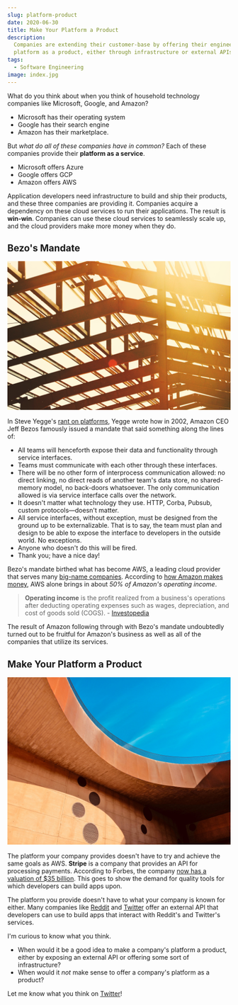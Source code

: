 ```yaml
---
slug: platform-product
date: 2020-06-30
title: Make Your Platform a Product
description:
  Companies are extending their customer-base by offering their engineering
  platform as a product, either through infrastructure or external APIs.
tags:
  - Software Engineering
image: index.jpg
---
```


What do you think about when you think of household technology companies like
Microsoft, Google, and Amazon?

- Microsoft has their operating system
- Google has their search engine
- Amazon has their marketplace.

But _what do all of these companies have in common?_ Each of these companies
provide their **platform as a service**.

- Microsoft offers Azure
- Google offers GCP
- Amazon offers AWS

Application developers need infrastructure to build and ship their products, and
these three companies are providing it. Companies acquire a dependency on these
cloud services to run their applications. The result is **win-win**. Companies
can use these cloud services to seamlessly scale up, and the cloud providers
make more money when they do.

## Bezo's Mandate

![construction](build.jpg)

In Steve Yegge's
[rant on platforms](https://gist.github.com/chitchcock/1281611), Yegge wrote how
in 2002, Amazon CEO Jeff Bezos famously issued a mandate that said something
along the lines of:

- All teams will henceforth expose their data and functionality through service
  interfaces.
- Teams must communicate with each other through these interfaces.
- There will be no other form of interprocess communication allowed: no direct
  linking, no direct reads of another team's data store, no shared-memory model,
  no back-doors whatsoever. The only communication allowed is via service
  interface calls over the network.
- It doesn't matter what technology they use. HTTP, Corba, Pubsub, custom
  protocols—doesn't matter.
- All service interfaces, without exception, must be designed from the ground up
  to be externalizable. That is to say, the team must plan and design to be able
  to expose the interface to developers in the outside world. No exceptions.
- Anyone who doesn't do this will be fired.
- Thank you; have a nice day!

Bezo's mandate birthed what has become AWS, a leading cloud provider that serves
many [big-name companies](https://www.contino.io/insights/whos-using-aws).
According to
[how Amazon makes money](https://www.investopedia.com/how-amazon-makes-money-4587523),
AWS alone brings in about _50% of Amazon's operating income_.

> **Operating income** is the profit realized from a business's operations after
> deducting operating expenses such as wages, depreciation, and cost of goods
> sold (COGS). -
> [Investopedia](https://www.investopedia.com/terms/o/operatingincome.asp)

The result of Amazon following through with Bezo's mandate undoubtedly turned
out to be fruitful for Amazon's business as well as all of the companies that
utilize its services.

## Make Your Platform a Product

![brown building](brown.jpg)

The platform your company provides doesn't have to try and achieve the same
goals as AWS. **Stripe** is a company that provides an API for processing
payments. According to Forbes, the company
[now has a valuation of \$35 billion](https://www.forbes.com/sites/donnafuscaldo/2019/09/19/stripe-now-has-a-pre-money-valuation-of-35-billion/#20e5591c62e6).
This goes to show the demand for quality tools for which developers can build
apps upon.

The platform you provide doesn't have to what your company is known for either.
Many companies like [Reddit](https://www.reddit.com/dev/api/) and
[Twitter](https://developer.twitter.com/en/docs) offer an external API that
developers can use to build apps that interact with Reddit's and Twitter's
services.

I'm curious to know what you think.

- When would it be a good idea to make a company's platform a product, either by
  exposing an external API or offering some sort of infrastructure?
- When would it _not_ make sense to offer a company's platform as a product?

Let me know what you think on
[Twitter](https://twitter.com/intent/tweet?text=%40swkeever%20https%3A%2F%2Fskies.dev%2Fblog%2Fplatform-product)!
